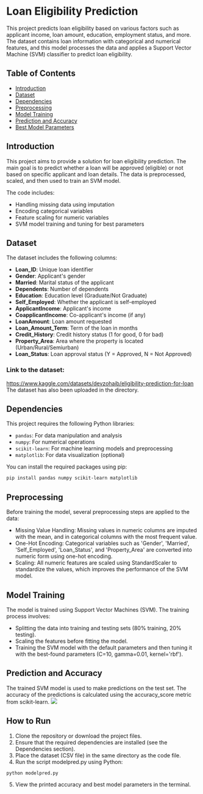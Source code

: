 # Loan Eligibility Prediction

This project predicts loan eligibility based on various factors such as applicant income, loan amount, education, employment status, and more. The dataset contains loan information with categorical and numerical features, and this model processes the data and applies a Support Vector Machine (SVM) classifier to predict loan eligibility.

## Table of Contents
- [Introduction](#introduction)
- [Dataset](#dataset)
- [Dependencies](#dependencies)
- [Preprocessing](#preprocessing)
- [Model Training](#model-training)
- [Prediction and Accuracy](#prediction-and-accuracy)
- [Best Model Parameters](#best-model-parameters)

## Introduction
This project aims to provide a solution for loan eligibility prediction. The main goal is to predict whether a loan will be approved (eligible) or not based on specific applicant and loan details. The data is preprocessed, scaled, and then used to train an SVM model. 

The code includes:
- Handling missing data using imputation
- Encoding categorical variables
- Feature scaling for numeric variables
- SVM model training and tuning for best parameters

## Dataset
The dataset includes the following columns:

- **Loan_ID**: Unique loan identifier
- **Gender**: Applicant's gender
- **Married**: Marital status of the applicant
- **Dependents**: Number of dependents
- **Education**: Education level (Graduate/Not Graduate)
- **Self_Employed**: Whether the applicant is self-employed
- **ApplicantIncome**: Applicant's income
- **CoapplicantIncome**: Co-applicant's income (if any)
- **LoanAmount**: Loan amount requested
- **Loan_Amount_Term**: Term of the loan in months
- **Credit_History**: Credit history status (1 for good, 0 for bad)
- **Property_Area**: Area where the property is located (Urban/Rural/Semiurban)
- **Loan_Status**: Loan approval status (Y = Approved, N = Not Approved)

### Link to the dataset:
https://www.kaggle.com/datasets/devzohaib/eligibility-prediction-for-loan
The dataset has also been uploaded in the directory. 

## Dependencies
This project requires the following Python libraries:
- `pandas`: For data manipulation and analysis
- `numpy`: For numerical operations
- `scikit-learn`: For machine learning models and preprocessing
- `matplotlib`: For data visualization (optional)

You can install the required packages using pip:

```bash
pip install pandas numpy scikit-learn matplotlib
```
## Preprocessing
Before training the model, several preprocessing steps are applied to the data:

- Missing Value Handling: Missing values in numeric columns are imputed with the mean, and in categorical columns with the most frequent value.
- One-Hot Encoding: Categorical variables such as 'Gender', 'Married', 'Self_Employed', 'Loan_Status', and 'Property_Area' are converted into numeric form using one-hot encoding.
- Scaling: All numeric features are scaled using StandardScaler to standardize the values, which improves the performance of the SVM model.

## Model Training
The model is trained using Support Vector Machines (SVM). The training process involves:

- Splitting the data into training and testing sets (80% training, 20% testing).
- Scaling the features before fitting the model.
- Training the SVM model with the default parameters and then tuning it with the best-found parameters (C=10, gamma=0.01, kernel='rbf').

## Prediction and Accuracy
The trained SVM model is used to make predictions on the test set. The accuracy of the predictions is calculated using the accuracy_score metric from scikit-learn.
![](https://github.com/Afreen-Kazi-1/Machine-Learning-Projects/blob/feature/LoanPrediction-Afreen/LoanEligibilityPrediction/Images/Screenshot%202024-10-22%20231303.png)

## How to Run
1. Clone the repository or download the project files.
2. Ensure that the required dependencies are installed (see the Dependencies section).
3. Place the dataset (CSV file) in the same directory as the code file.
4. Run the script modelpred.py using Python:
```bash
python modelpred.py
``` 
5.  View the printed accuracy and best model parameters in the terminal.
